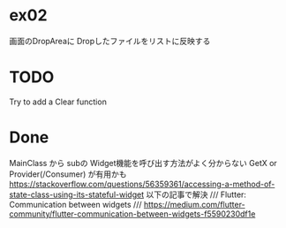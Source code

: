 # ex02

画面のDropAreaに Dropしたファイルをリストに反映する

# TODO
Try to add a Clear function

# Done 
MainClass から subの Widget機能を呼び出す方法がよく分からない
GetX or Provider(/Consumer) が有用かも
https://stackoverflow.com/questions/56359361/accessing-a-method-of-state-class-using-its-stateful-widget
    以下の記事で解決
    /// Flutter: Communication between widgets
    /// https://medium.com/flutter-community/flutter-communication-between-widgets-f5590230df1e

